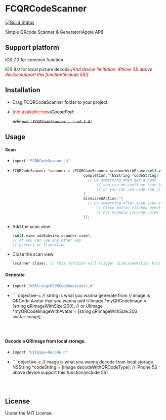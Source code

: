 # FCQRCodeScanner

[![Build Status](https://travis-ci.org/wolfcon/FCQRCodeScanner.svg)](https://travis-ci.org/wolfcon/FCQRCodeScanner)

Simple QRcode Scanner & Generator(Apple API) 

## Support platform

iOS 7.0 for common function.

iOS 8.0 for local picture decode.<font color=#990000>*[And device limitation: iPhone 5S above device support this function(include 5S)]*</font>

## Installation

- Drag FCQRCodeScanner folder to your project.
  
- <font color=#FF0000>(not available now)</font>*~~CocoaPod:~~* 
  
  *~~add `pod 'FCQRCodeScanner', '~>0.1.0'`~~*

## Usage

#### Scan



- ``` objective-c
  import "FCQRCodeScanner.h"
  ```
  
- ``` objective-c
  FCQRCodeScanner *scanner = [FCQRCodeScanner scannerWithFrame:self.view.frame
                                  completion:^(NSString *codeString) {
  									// Do something when get a code
                                    	// you can do continue scan by [scanner startReading];
                                    	// or you can use code and close scan view by [scanner close];
                                  }
                                  dismissedAction:^{
                                  	// Do something after scan view exit
                                    	// Close button clicked event will trigger this block
                                    	// For example [scanner.view removeFromSuperview];
                                  }];
  ```
  
- Add the scan view
  
  ``` objective-c
  [self.view addSubview:scanner.view];
  // or you can use any other way
  // present or transition
  ```
  
- Close the scan view
  
  ``` objective-c
  [scanner close]; // this function will trigger dismissedAction block.
  ```



#### Generate



- ``` objective-c
  import "NSString+FCQRCodeGenerator.h"
  ```
  
- ​``` objective-c
  // string is what you wanna generate from
  // image is QRCode Avatar that you wanna add
  UIImage *myQRCodeImage = [string qRImageWithSize:200]; 
  // or
  UIImage *myQRCodeImageWithAvatar = [string qRImageWithSize:200 avatar:image];
  ```



#### Decode a QRImage from local storage.



- ``` objective-c
  import "UIImage+Decode.h"
  ```
  
- ​``` objective-c
  // image is what you wanna decode from local storage.
  NSString *codeString = [image decodeWithQRCodeType];
  // iPhone 5S above device support this function(include 5S)
  ```



## License

Under the MIT License.